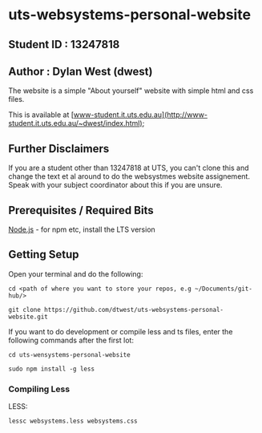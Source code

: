 # uts-websystems-personal-website
## Student ID   : 13247818
## Author       : Dylan West (dwest)

The website is a simple "About yourself" website with simple html and css files.

This is available at [www-student.it.uts.edu.au](http://www-student.it.uts.edu.au/~dwest/index.html);

## Further Disclaimers
If you are a student other than 13247818 at UTS, you can't clone this and change
the text et al around to do the websystmes website assignement. Speak with your
subject coordinator about this if you are unsure.

## Prerequisites / Required Bits
[Node.js](https://nodejs.org/en/) - for npm etc, install the LTS version

## Getting Setup
Open your terminal and do the following:
```
cd <path of where you want to store your repos, e.g ~/Documents/git-hub/>

git clone https://github.com/dtwest/uts-websystems-personal-website.git
```
If you want to do development or compile less and ts files, enter the following commands after the first lot:
```
cd uts-wensystems-personal-website

sudo npm install -g less
```

### Compiling Less
LESS:
```
lessc websystems.less websystems.css
```
